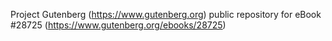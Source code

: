 Project Gutenberg (https://www.gutenberg.org) public repository for eBook #28725 (https://www.gutenberg.org/ebooks/28725)
